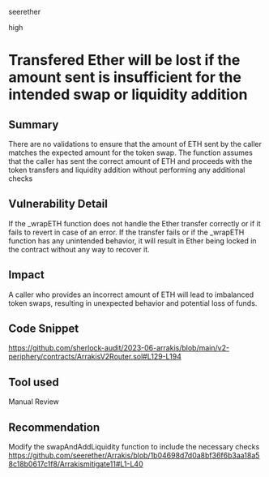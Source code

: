 seerether

high

# Transfered Ether will be lost if the amount sent is insufficient for the intended swap or liquidity addition

## Summary
There are no validations to ensure that the amount of ETH sent by the caller matches the expected amount for the token swap. The function assumes that the caller has sent the correct amount of ETH and proceeds with the token transfers and liquidity addition without performing any additional checks
## Vulnerability Detail
If the _wrapETH function does not handle the Ether transfer correctly or if it fails to revert in case of an error. If the transfer fails or if the _wrapETH function has any unintended behavior, it will result in Ether being locked in the contract without any way to recover it.
## Impact
A caller who provides an incorrect amount of ETH will lead to imbalanced token swaps, resulting in unexpected behavior and potential loss of funds.
## Code Snippet
https://github.com/sherlock-audit/2023-06-arrakis/blob/main/v2-periphery/contracts/ArrakisV2Router.sol#L129-L194
## Tool used

Manual Review

## Recommendation
Modify the swapAndAddLiquidity function to  include the necessary checks
https://github.com/seerether/Arrakis/blob/1b04698d7d0a8bf36f6b3aa18a58c18b0617c1f8/Arrakismitigate11#L1-L40
